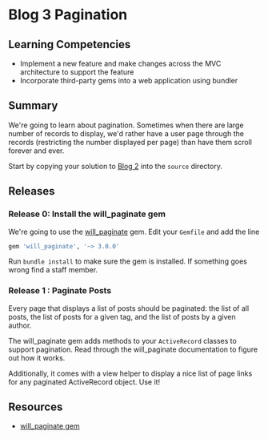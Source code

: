 # Blog 3 Pagination

## Learning Competencies

* Implement a new feature and make changes across the MVC architecture to support the feature
* Incorporate third-party gems into a web application using bundler

## Summary

We're going to learn about pagination.  Sometimes when there are large number
of records to display, we'd rather have a user page through the records
(restricting the number displayed per page) than have them scroll forever and
ever.

Start by copying your solution to [Blog 2](https://github.com/Devbootcamp/blog-2-multi-author-challenge) into the `source` directory. 

## Releases

### Release 0: Install the will\_paginate gem

We're going to use the [will\_paginate][will_paginate] gem.  Edit your
`Gemfile` and add the line

```ruby
gem 'will_paginate', '~> 3.0.0'
```

Run `bundle install` to make sure the gem is installed.  If something goes
wrong find a staff member.

### Release 1 : Paginate Posts

Every page that displays a list of posts should be paginated: the list of all
posts, the list of posts for a given tag, and the list of posts by a given
author.

The will\_paginate gem adds methods to your `ActiveRecord` classes to support
pagination.  Read through the will\_paginate documentation to figure out how it
works.

Additionally, it comes with a view helper to display a nice list of page links
for any paginated ActiveRecord object.  Use it!

## Resources

* [will\_paginate gem][will_paginate]

[will_paginate]: https://github.com/mislav/will_paginate/wiki/Installation
